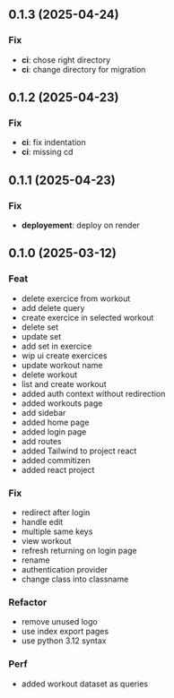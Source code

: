 ## 0.1.3 (2025-04-24)

### Fix

- **ci**: chose right directory
- **ci**: change directory for migration

## 0.1.2 (2025-04-23)

### Fix

- **ci**: fix indentation
- **ci**: missing cd

## 0.1.1 (2025-04-23)

### Fix

- **deployement**: deploy on render

## 0.1.0 (2025-03-12)

### Feat

- delete exercice from workout
- add delete query
- create exercice in selected workout
- delete set
- update set
- add set in exercice
- wip ui create exercices
- update workout name
- delete workout
- list and create workout
- added auth context without redirection
- added workouts page
- add sidebar
- added home page
- added login page
- add routes
- added Tailwind to project react
- added commitizen
- added react project

### Fix

- redirect after login
- handle edit
- multiple same keys
- view workout
- refresh returning on login page
- rename
- authentication provider
- change class into classname

### Refactor

- remove unused logo
- use index export pages
- use python 3.12 syntax

### Perf

- added workout dataset as queries
